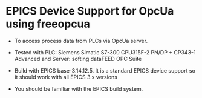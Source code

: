 # EPICS Device Support for OpcUa using freeopcua

* To access process data from PLCs via OpcUa server. 

* Tested with PLC: Siemens Simatic S7-300 CPU315F-2 PN/DP + CP343-1 Advanced 
and Server: softing dataFEED OPC Suite

* Build with EPICS base-3.14.12.5. It is a standard EPICS device support so it 
  should work with all EPICS 3.x versions
  
* You should be familiar with the EPICS build system.
